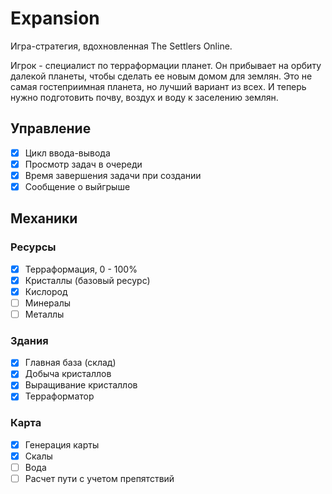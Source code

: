 # Expansion

Игра-стратегия, вдохновленная The Settlers Online.

Игрок - специалист по терраформации планет. 
Он прибывает на орбиту далекой планеты, чтобы сделать ее новым домом для землян.
Это не самая гостеприимная планета, но лучший вариант из всех. И теперь нужно
подготовить почву, воздух и воду к заселению землян.

## Управление

-	[x] Цикл ввода-вывода
-	[x] Просмотр задач в очереди
-	[x] Время завершения задачи при создании
-	[x] Сообщение о выйгрыше

## Механики

### Ресурсы

-	[x] Терраформация, 0 - 100%
-	[x] Кристаллы (базовый ресурс)
-	[x] Кислород
-	[ ] Минералы
-	[ ] Металлы

### Здания

-	[x] Главная база (склад)
-	[x] Добыча кристаллов
-	[x] Выращивание кристаллов
-	[x] Терраформатор

### Карта

-	[x] Генерация карты
-	[x] Скалы
-	[ ] Вода
-	[ ] Расчет пути с учетом препятствий
